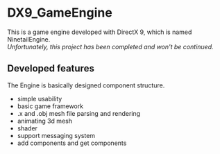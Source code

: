 # DX9_GameEngine
This is a game engine developed with DirectX 9, which is named NinetailEngine.<br>_Unfortunately, this project has been completed and won't be continued._

## Developed features
The Engine is basically designed component structure.

- simple usability
- basic game framework
- .x and .obj mesh file parsing and rendering
- animating 3d mesh
- shader
- support messaging system
- add components and get components
